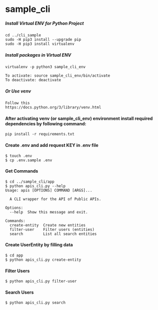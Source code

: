 # sample_cli
##### Install Virtual ENV for Python Project
```
cd ../cli_sample
sudo -H pip3 install --upgrade pip
sudo -H pip3 install virtualenv
```
##### Install packages in Virtual ENV
```
virtualenv -p python3 sample_cli_env

To activate: source sample_cli_env/bin/activate
To deactivate: deactivate

```

##### Or Use venv 
```
Follow this
https://docs.python.org/3/library/venv.html
```

#### After activating venv (or sample_cli_env) environment install required dependencies by following command:  
`pip install -r requirements.txt`

#### Create .env and add request KEY in .env file 
```
$ touch .env
$ cp .env.sample .env
```

#### Get Commands
```
$ cd ../sample_cli/app
$ python apis_cli.py --help
Usage: apis [OPTIONS] COMMAND [ARGS]...

  A CLI wrapper for the API of Public APIs.

Options:
  --help  Show this message and exit.

Commands:
  create-entity  Create new entities
  filter-user    Filter users (entities)
  search         List all search entities

```

#### Create UserEntity by filling data
```
$ cd app 
$ python apis_cli.py create-entity

```


#### Filter Users
```
$ python apis_cli.py filter-user
```

#### Search Users
```
$ python apis_cli.py search
```
